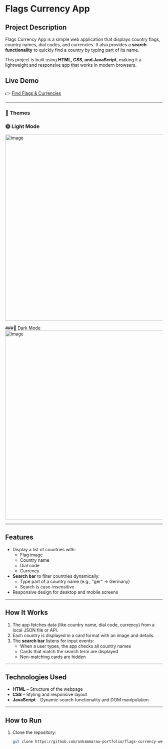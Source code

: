 # Flags Currency App

## Project Description
Flags Currency App is a simple web application that displays country flags, country names, dial codes, and currencies. It also provides a **search functionality** to quickly find a country by typing part of its name.

This project is built using **HTML, CSS, and JavaScript**, making it a lightweight and responsive app that works in modern browsers.


## Live Demo
👉 [Find Flags & Currencies](https://ankammarao-portfolio.github.io/flags-currency-website)

---
### 🎨 Themes

### 🌞 Light Mode
<img width="1351" height="594" alt="image" src="https://github.com/user-attachments/assets/62f898e4-931d-4cd7-878e-388f497c75b4" />

###🌙 Dark Mode
<img width="1348" height="602" alt="image" src="https://github.com/user-attachments/assets/230b9323-05b9-4bd8-a8dd-bd408da8b083" />

---

## Features
- Display a list of countries with:
  - Flag image
  - Country name
  - Dial code
  - Currency
- **Search bar** to filter countries dynamically:
  - Type part of a country name (e.g., "ger" → Germany)
  - Search is case-insensitive
- Responsive design for desktop and mobile screens

---

## How It Works
1. The app fetches data (like country name, dial code, currency) from a local JSON file or API.
2. Each country is displayed in a card format with an image and details.
3. The **search bar** listens for input events:
   - When a user types, the app checks all country names
   - Cards that match the search term are displayed
   - Non-matching cards are hidden

---

## Technologies Used
- **HTML** – Structure of the webpage
- **CSS** – Styling and responsive layout
- **JavaScript** – Dynamic search functionality and DOM manipulation

---

## How to Run
1. Clone the repository:
   ```bash
   git clone https://github.com/ankammarao-portfolio/flags-currency-website.git
